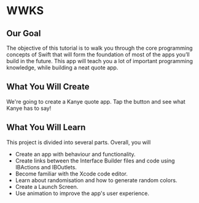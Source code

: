 # WWKS

## Our Goal
The objective of this tutorial is to walk you through the core programming concepts of Swift that will form the foundation of most of the apps you’ll build in the future. This app will teach you a lot of important programming knowledge, while building a neat quote app.

## What You Will Create
We're going to create a Kanye quote app. Tap the button and see what Kanye has to say!

## What You Will Learn
This project is divided into several parts. Overall, you will
* Create an app with behaviour and functionality.
* Create links between the Interface Builder files and code using IBActions and IBOutlets.
* Become familiar with the Xcode code editor.
* Learn about randomisation and how to generate random colors.
* Create a Launch Screen.
* Use animation to improve the app's user experience.


